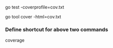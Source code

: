 go test -coverprofile=cov.txt

go tool cover -html=cov.txt

### Define shortcut for above two commands

coverage
